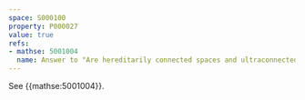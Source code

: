 ```yaml
---
space: S000100
property: P000027
value: true
refs:
- mathse: 5001004
  name: Answer to "Are hereditarily connected spaces and ultraconnected spaces contractible?"
---
```


See {{mathse:5001004}}.
